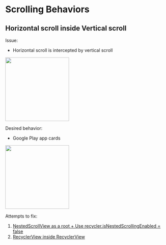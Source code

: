 # Scrolling Behaviors

## Horizontal scroll inside Vertical  scroll

Issue:
- Horizontal scroll is intercepted by vertical scroll

<img src="/assets/h_scr_in_v_scr.gif" width="200">

Desired behavior:
- Google Play app cards

<img src="/assets/g_play_scroll.gif" width="200">

Attempts to fix:
1) [NestedScrollView as a root + Use recycler.isNestedScrollingEnabled = false](/app/src/main/java/com/kirussell/scrollingbehaviors/horizontalinsidevertical/nestedscrollview/)
2) [RecyclerView inside RecyclerView](/app/src/main/java/com/kirussell/scrollingbehaviors/horizontalinsidevertical/recyclerinrecycler/)